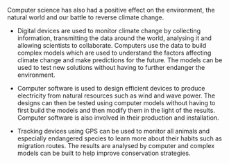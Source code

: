 Computer science has also had a positive effect on the environment, the natural world and our battle to reverse climate change.

- Digital devices are used to monitor climate change by collecting information, transmitting the data around the world, analysing it and allowing scientists to collaborate.
Computers use the data to build complex models which are used to understand the factors affecting climate change and make predictions for the future. The models can be used to test new solutions without having to further endanger the environment.

- Computer software is used to design efficient devices to produce electricity from natural resources such as wind and wave power. The designs can then be tested using computer models without having to first build the models and then modify them in the light of the results. Computer software is also involved in their production and installation.

- Tracking devices using GPS can be used to monitor all animals and especially endangered species to learn more about their habits such as migration routes. The results are analysed by computer and complex models can be built to help improve conservation strategies.
